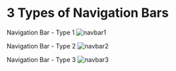 # 3 Types of Navigation Bars
Navigation Bar - Type 1
![navbar1](https://github.com/AntonisChristaki/Nav-Bar-Tutorial/assets/140750756/80e22e60-187a-40fe-9741-f9e976b1bb36)

Navigation Bar - Type 2
![navbar2](https://github.com/AntonisChristaki/Nav-Bar-Tutorial/assets/140750756/e3f10ded-9238-41c5-9406-83dbff9bdb0a)

Navigation Bar - Type 3
![navbar3](https://github.com/AntonisChristaki/Nav-Bar-Tutorial/assets/140750756/4bafff73-dea1-4561-8844-f8f17f56c12d)
